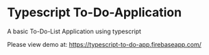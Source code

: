 # Typescript To-Do-Application
A basic To-Do-List Application using typescript

Please view demo at:
https://typescript-to-do-app.firebaseapp.com/

